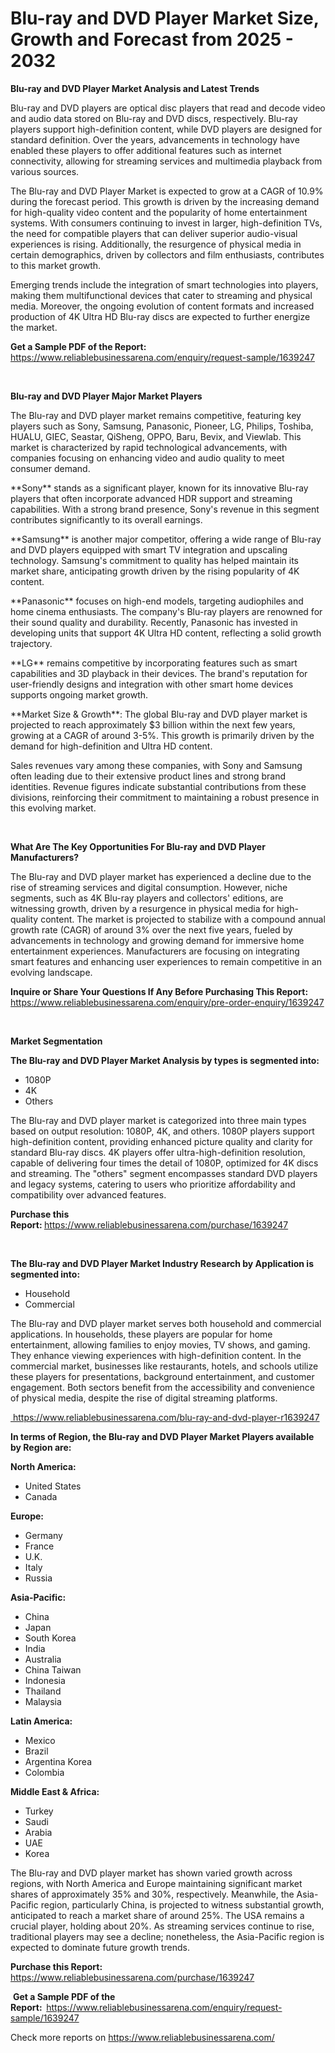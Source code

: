 <p><h1>Blu-ray and DVD Player Market Size, Growth and Forecast from 2025 - 2032</h1></p><p><strong>Blu-ray and DVD Player Market Analysis and Latest Trends</strong></p>
<p><p>Blu-ray and DVD players are optical disc players that read and decode video and audio data stored on Blu-ray and DVD discs, respectively. Blu-ray players support high-definition content, while DVD players are designed for standard definition. Over the years, advancements in technology have enabled these players to offer additional features such as internet connectivity, allowing for streaming services and multimedia playback from various sources.</p><p>The Blu-ray and DVD Player Market is expected to grow at a CAGR of 10.9% during the forecast period. This growth is driven by the increasing demand for high-quality video content and the popularity of home entertainment systems. With consumers continuing to invest in larger, high-definition TVs, the need for compatible players that can deliver superior audio-visual experiences is rising. Additionally, the resurgence of physical media in certain demographics, driven by collectors and film enthusiasts, contributes to this market growth. </p><p>Emerging trends include the integration of smart technologies into players, making them multifunctional devices that cater to streaming and physical media. Moreover, the ongoing evolution of content formats and increased production of 4K Ultra HD Blu-ray discs are expected to further energize the market.</p></p>
<p><strong>Get a Sample PDF of the Report:&nbsp;</strong> <a href="https://www.reliablebusinessarena.com/enquiry/request-sample/1639247?utm_campaign=2146&utm_medium=2&utm_source=Github&utm_content=ia&utm_term=23032025&utm_id=blu-ray-and-dvd-player">https://www.reliablebusinessarena.com/enquiry/request-sample/1639247</a></p>
<p>&nbsp;</p>
<p><strong>Blu-ray and DVD Player Major Market Players</strong></p>
<p><p>The Blu-ray and DVD player market remains competitive, featuring key players such as Sony, Samsung, Panasonic, Pioneer, LG, Philips, Toshiba, HUALU, GIEC, Seastar, QiSheng, OPPO, Baru, Bevix, and Viewlab. This market is characterized by rapid technological advancements, with companies focusing on enhancing video and audio quality to meet consumer demand.</p><p>**Sony** stands as a significant player, known for its innovative Blu-ray players that often incorporate advanced HDR support and streaming capabilities. With a strong brand presence, Sony's revenue in this segment contributes significantly to its overall earnings.</p><p>**Samsung** is another major competitor, offering a wide range of Blu-ray and DVD players equipped with smart TV integration and upscaling technology. Samsung's commitment to quality has helped maintain its market share, anticipating growth driven by the rising popularity of 4K content.</p><p>**Panasonic** focuses on high-end models, targeting audiophiles and home cinema enthusiasts. The company's Blu-ray players are renowned for their sound quality and durability. Recently, Panasonic has invested in developing units that support 4K Ultra HD content, reflecting a solid growth trajectory.</p><p>**LG** remains competitive by incorporating features such as smart capabilities and 3D playback in their devices. The brand's reputation for user-friendly designs and integration with other smart home devices supports ongoing market growth.</p><p>**Market Size & Growth**: The global Blu-ray and DVD player market is projected to reach approximately $3 billion within the next few years, growing at a CAGR of around 3-5%. This growth is primarily driven by the demand for high-definition and Ultra HD content.</p><p>Sales revenues vary among these companies, with Sony and Samsung often leading due to their extensive product lines and strong brand identities. Revenue figures indicate substantial contributions from these divisions, reinforcing their commitment to maintaining a robust presence in this evolving market.</p></p>
<p>&nbsp;</p>
<p><strong>What Are The Key Opportunities For Blu-ray and DVD Player Manufacturers?</strong></p>
<p><p>The Blu-ray and DVD player market has experienced a decline due to the rise of streaming services and digital consumption. However, niche segments, such as 4K Blu-ray players and collectors' editions, are witnessing growth, driven by a resurgence in physical media for high-quality content. The market is projected to stabilize with a compound annual growth rate (CAGR) of around 3% over the next five years, fueled by advancements in technology and growing demand for immersive home entertainment experiences. Manufacturers are focusing on integrating smart features and enhancing user experiences to remain competitive in an evolving landscape.</p></p>
<p><strong>Inquire or Share Your Questions If Any Before Purchasing This Report:</strong> <a href="https://www.reliablebusinessarena.com/enquiry/pre-order-enquiry/1639247?utm_campaign=2146&utm_medium=2&utm_source=Github&utm_content=ia&utm_term=23032025&utm_id=blu-ray-and-dvd-player">https://www.reliablebusinessarena.com/enquiry/pre-order-enquiry/1639247</a></p>
<p>&nbsp;</p>
<p><strong>Market Segmentation</strong></p>
<p><strong>The Blu-ray and DVD Player Market Analysis by types is segmented into:</strong></p>
<p><ul><li>1080P</li><li>4K</li><li>Others</li></ul></p>
<p><p>The Blu-ray and DVD player market is categorized into three main types based on output resolution: 1080P, 4K, and others. 1080P players support high-definition content, providing enhanced picture quality and clarity for standard Blu-ray discs. 4K players offer ultra-high-definition resolution, capable of delivering four times the detail of 1080P, optimized for 4K discs and streaming. The "others" segment encompasses standard DVD players and legacy systems, catering to users who prioritize affordability and compatibility over advanced features.</p></p>
<p><strong>Purchase this Report:&nbsp;</strong><a href="https://www.reliablebusinessarena.com/purchase/1639247?utm_campaign=2146&utm_medium=2&utm_source=Github&utm_content=ia&utm_term=23032025&utm_id=blu-ray-and-dvd-player">https://www.reliablebusinessarena.com/purchase/1639247</a></p>
<p>&nbsp;</p>
<p><strong>The Blu-ray and DVD Player Market Industry Research by Application is segmented into:</strong></p>
<p><ul><li>Household</li><li>Commercial</li></ul></p>
<p><p>The Blu-ray and DVD player market serves both household and commercial applications. In households, these players are popular for home entertainment, allowing families to enjoy movies, TV shows, and gaming. They enhance viewing experiences with high-definition content. In the commercial market, businesses like restaurants, hotels, and schools utilize these players for presentations, background entertainment, and customer engagement. Both sectors benefit from the accessibility and convenience of physical media, despite the rise of digital streaming platforms.</p></p>
<p><a href="https://www.reliablebusinessarena.com/blu-ray-and-dvd-player-r1639247?utm_campaign=2146&utm_medium=2&utm_source=Github&utm_content=ia&utm_term=23032025&utm_id=blu-ray-and-dvd-player">&nbsp;https://www.reliablebusinessarena.com/blu-ray-and-dvd-player-r1639247</a></p>
<p><strong>In terms of Region, the Blu-ray and DVD Player Market Players available by Region are:</strong></p>
<p>
    <p> <strong> North America: </strong>
        <ul>
            <li>United States</li>
            <li>Canada</li>
        </ul>
        </p> 
    <p> <strong> Europe: </strong>
        <ul>
            <li>Germany</li>
            <li>France</li>
            <li>U.K.</li>
            <li>Italy</li>
            <li>Russia</li>
        </ul>
        </p> 
    <p> <strong> Asia-Pacific: </strong>
        <ul>
            <li>China</li>
            <li>Japan</li>
            <li>South Korea</li>
            <li>India</li>
            <li>Australia</li>
            <li>China Taiwan</li>
            <li>Indonesia</li>
            <li>Thailand</li>
            <li>Malaysia</li>
        </ul>
        </p> 
    <p> <strong> Latin America: </strong>
        <ul>
            <li>Mexico</li>
            <li>Brazil</li>
            <li>Argentina Korea</li>
            <li>Colombia</li>
        </ul>
        </p> 
    <p> <strong> Middle East & Africa: </strong>
        <ul>
            <li>Turkey</li>
            <li>Saudi</li>
            <li>Arabia</li>
            <li>UAE</li>
            <li>Korea</li>
        </ul>
    </p>
    </p>
<p><p>The Blu-ray and DVD player market has shown varied growth across regions, with North America and Europe maintaining significant market shares of approximately 35% and 30%, respectively. Meanwhile, the Asia-Pacific region, particularly China, is projected to witness substantial growth, anticipated to reach a market share of around 25%. The USA remains a crucial player, holding about 20%. As streaming services continue to rise, traditional players may see a decline; nonetheless, the Asia-Pacific region is expected to dominate future growth trends.</p></p>
<p><strong>Purchase this Report: </strong><a href="https://www.reliablebusinessarena.com/purchase/1639247?utm_campaign=2146&utm_medium=2&utm_source=Github&utm_content=ia&utm_term=23032025&utm_id=blu-ray-and-dvd-player">https://www.reliablebusinessarena.com/purchase/1639247</a></p>
<p>&nbsp;<strong>Get a Sample PDF of the Report:&nbsp;&nbsp;</strong><a href="https://www.reliablebusinessarena.com/enquiry/request-sample/1639247?utm_campaign=2146&utm_medium=2&utm_source=Github&utm_content=ia&utm_term=23032025&utm_id=blu-ray-and-dvd-player">https://www.reliablebusinessarena.com/enquiry/request-sample/1639247</a></p>
<p><strong></strong></p>
<p>Check more reports on <a href="https://www.reliablebusinessarena.com/?utm_campaign=2146&utm_medium=2&utm_source=Github&utm_content=ia&utm_term=23032025&utm_id=blu-ray-and-dvd-player">https://www.reliablebusinessarena.com/</a></p>